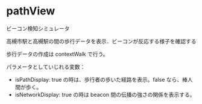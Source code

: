 # pathView
ビーコン検知シミュレータ

高槻市駅と高槻駅の間の歩行データを表示．ビーコンが反応する様子を確認する

歩行データの作成は contextWalk で行う。

パラメータとしていじれる変数：
* isPathDisplay: true の時は、歩行者の歩いた経路を表示。false なら、棒人間が歩く。
* isNetworkDisplay: true の時は beacon 間の伝播の強さの関係を表示する。
